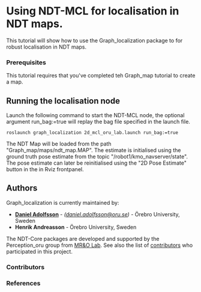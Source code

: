 # Using NDT-MCL for localisation in NDT maps.

This tutorial will show how to use the Graph_localization package to for robust localisation in NDT maps.

### Prerequisites
This tutorial requires that you've completed teh Graph_map tutorial to create a map.

## Running the localisation node
Launch the following command to start the NDT-MCL node, the optional argument run_bag:=true will replay the bag file specified in the launch file.
```
roslaunch graph_localization 2d_mcl_oru_lab.launch run_bag:=true
```
The NDT Map will be loaded from the path "Graph_map/maps/ndt_map.MAP".
The estimate is initialised using the ground truth pose estimate from the topic "/robot1/kmo_navserver/state". The pose estimate can later be reinitialised using the "2D Pose Estimate" button in the in Rviz frontpanel.

## Authors
Graph_localization is currently maintained by:

* **[Daniel Adolfsson](https://www.linkedin.com/in/daniel-adolfsson-7613417a/)** - *(daniel.adolfsson@oru.se)* - Örebro University, Sweden
* **Henrik Andreasson** - Örebro University, Sweden

The NDT-Core packages are developed and supported by the Perception_oru group from [MR&O Lab](http://www.aass.oru.se/Research/mro/index.html).
See also the list of [contributors](https://github.com/your/project/contributors) who participated in this project.

### Contributors
### References

